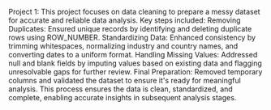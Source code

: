 Project 1:
This project focuses on data cleaning to prepare a messy dataset for accurate and reliable data analysis. Key steps included:
Removing Duplicates: Ensured unique records by identifying and deleting duplicate rows using ROW_NUMBER.
Standardizing Data: Enhanced consistency by trimming whitespaces, normalizing industry and country names, and converting dates to a uniform format.
Handling Missing Values: Addressed null and blank fields by imputing values based on existing data and flagging unresolvable gaps for further review.
Final Preparation: Removed temporary columns and validated the dataset to ensure it's ready for meaningful analysis.
This process ensures the data is clean, standardized, and complete, enabling accurate insights in subsequent analysis stages.
